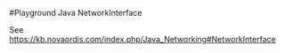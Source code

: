#Playground Java NetworkInterface

See https://kb.novaordis.com/index.php/Java_Networking#NetworkInterface


